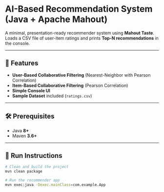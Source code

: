 # AI-Based Recommendation System (Java + Apache Mahout)

A minimal, presentation-ready recommender system using **Mahout Taste**.  
Loads a CSV file of user-item ratings and prints **Top-N recommendations** in the console.

---

## 📌 Features
- **User-Based Collaborative Filtering** (Nearest-Neighbor with Pearson Correlation)
- **Item-Based Collaborative Filtering** (Pearson Correlation)
- **Simple Console UI**
- **Sample Dataset** included (`ratings.csv`)

---

## 🛠 Prerequisites
- Java **8+**
- Maven **3.6+**

---

## 🚀 Run Instructions
```bash
# Clean and build the project
mvn clean package

# Run the recommender app
mvn exec:java -Dexec.mainClass=com.example.App
